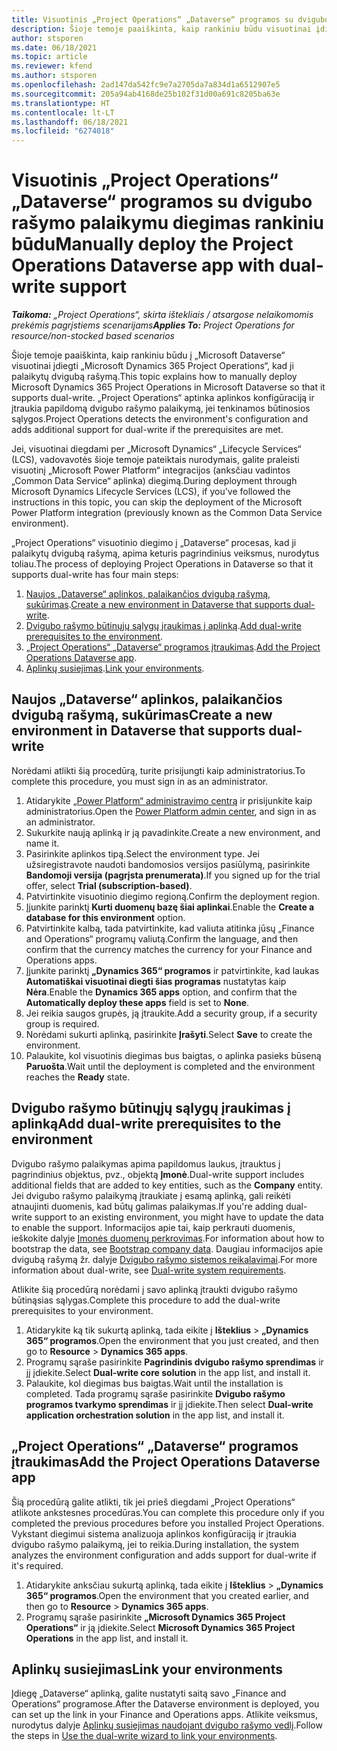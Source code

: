 ```yaml
---
title: Visuotinis „Project Operations“ „Dataverse“ programos su dvigubo rašymo palaikymu diegimas rankiniu būdu
description: Šioje temoje paaiškinta, kaip rankiniu būdu visuotinai įdiegti „Project Operations“ „Dataverse“ programą, kad ji palaikytų dvigubą rašymą.
author: stsporen
ms.date: 06/18/2021
ms.topic: article
ms.reviewer: kfend
ms.author: stsporen
ms.openlocfilehash: 2ad147da542fc9e7a2705da7a834d1a6512907e5
ms.sourcegitcommit: 205a94ab4168de25b102f31d00a691c8205ba63e
ms.translationtype: HT
ms.contentlocale: lt-LT
ms.lasthandoff: 06/18/2021
ms.locfileid: "6274018"
---
```

# <a name="manually-deploy-the-project-operations-dataverse-app-with-dual-write-support"></a><span data-ttu-id="e5b97-103">Visuotinis „Project Operations“ „Dataverse“ programos su dvigubo rašymo palaikymu diegimas rankiniu būdu</span><span class="sxs-lookup"><span data-stu-id="e5b97-103">Manually deploy the Project Operations Dataverse app with dual-write support</span></span>

<span data-ttu-id="e5b97-104">_**Taikoma:** „Project Operations“, skirta ištekliais / atsargose nelaikomomis prekėmis pagrįstiems scenarijams_</span><span class="sxs-lookup"><span data-stu-id="e5b97-104">_**Applies To:** Project Operations for resource/non-stocked based scenarios_</span></span>

<span data-ttu-id="e5b97-105">Šioje temoje paaiškinta, kaip rankiniu būdu į „Microsoft Dataverse“ visuotinai įdiegti „Microsoft Dynamics 365 Project Operations“, kad ji palaikytų dvigubą rašymą.</span><span class="sxs-lookup"><span data-stu-id="e5b97-105">This topic explains how to manually deploy Microsoft Dynamics 365 Project Operations in Microsoft Dataverse so that it supports dual-write.</span></span> <span data-ttu-id="e5b97-106">„Project Operations“ aptinka aplinkos konfigūraciją ir įtraukia papildomą dvigubo rašymo palaikymą, jei tenkinamos būtinosios sąlygos.</span><span class="sxs-lookup"><span data-stu-id="e5b97-106">Project Operations detects the environment's configuration and adds additional support for dual-write if the prerequisites are met.</span></span>

<span data-ttu-id="e5b97-107">Jei, visuotinai diegdami per „Microsoft Dynamics“ „Lifecycle Services“ (LCS), vadovavotės šioje temoje pateiktais nurodymais, galite praleisti visuotinį „Microsoft Power Platform“ integracijos (anksčiau vadintos „Common Data Service“ aplinka) diegimą.</span><span class="sxs-lookup"><span data-stu-id="e5b97-107">During deployment through Microsoft Dynamics Lifecycle Services (LCS), if you've followed the instructions in this topic, you can skip the deployment of the Microsoft Power Platform integration (previously known as the Common Data Service environment).</span></span>

<span data-ttu-id="e5b97-108">„Project Operations“ visuotinio diegimo į „Dataverse“ procesas, kad ji palaikytų dvigubą rašymą, apima keturis pagrindinius veiksmus, nurodytus toliau.</span><span class="sxs-lookup"><span data-stu-id="e5b97-108">The process of deploying Project Operations in Dataverse so that it supports dual-write has four main steps:</span></span>

1. <span data-ttu-id="e5b97-109">[Naujos „Dataverse“ aplinkos, palaikančios dvigubą rašymą, sukūrimas](#create).</span><span class="sxs-lookup"><span data-stu-id="e5b97-109">[Create a new environment in Dataverse that supports dual-write](#create).</span></span>
2. <span data-ttu-id="e5b97-110">[Dvigubo rašymo būtinųjų sąlygų įraukimas į aplinką](#prerequisites).</span><span class="sxs-lookup"><span data-stu-id="e5b97-110">[Add dual-write prerequisites to the environment](#prerequisites).</span></span>
3. <span data-ttu-id="e5b97-111">[„Project Operations“ „Dataverse“ programos įtraukimas](#dataverse).</span><span class="sxs-lookup"><span data-stu-id="e5b97-111">[Add the Project Operations Dataverse app](#dataverse).</span></span>
4. <span data-ttu-id="e5b97-112">[Aplinkų susiejimas](#link).</span><span class="sxs-lookup"><span data-stu-id="e5b97-112">[Link your environments](#link).</span></span>

## <a name="create-a-new-environment-in-dataverse-that-supports-dual-write"></a><a name="create"></a><span data-ttu-id="e5b97-113">Naujos „Dataverse“ aplinkos, palaikančios dvigubą rašymą, sukūrimas</span><span class="sxs-lookup"><span data-stu-id="e5b97-113">Create a new environment in Dataverse that supports dual-write</span></span>

<span data-ttu-id="e5b97-114">Norėdami atlikti šią procedūrą, turite prisijungti kaip administratorius.</span><span class="sxs-lookup"><span data-stu-id="e5b97-114">To complete this procedure, you must sign in as an administrator.</span></span>

1. <span data-ttu-id="e5b97-115">Atidarykite [„Power Platform“ administravimo centrą](https://admin.powerplatform.com) ir prisijunkite kaip administratorius.</span><span class="sxs-lookup"><span data-stu-id="e5b97-115">Open the [Power Platform admin center](https://admin.powerplatform.com), and sign in as an administrator.</span></span>
2. <span data-ttu-id="e5b97-116">Sukurkite naują aplinką ir ją pavadinkite.</span><span class="sxs-lookup"><span data-stu-id="e5b97-116">Create a new environment, and name it.</span></span>
3. <span data-ttu-id="e5b97-117">Pasirinkite aplinkos tipą.</span><span class="sxs-lookup"><span data-stu-id="e5b97-117">Select the environment type.</span></span> <span data-ttu-id="e5b97-118">Jei užsiregistravote naudoti bandomosios versijos pasiūlymą, pasirinkite **Bandomoji versija (pagrįsta prenumerata)**.</span><span class="sxs-lookup"><span data-stu-id="e5b97-118">If you signed up for the trial offer, select **Trial (subscription-based)**.</span></span>
4. <span data-ttu-id="e5b97-119">Patvirtinkite visuotinio diegimo regioną.</span><span class="sxs-lookup"><span data-stu-id="e5b97-119">Confirm the deployment region.</span></span>
5. <span data-ttu-id="e5b97-120">Įjunkite parinktį **Kurti duomenų bazę šiai aplinkai**.</span><span class="sxs-lookup"><span data-stu-id="e5b97-120">Enable the **Create a database for this environment** option.</span></span> 
6. <span data-ttu-id="e5b97-121">Patvirtinkite kalbą, tada patvirtinkite, kad valiuta atitinka jūsų „Finance and Operations“ programų valiutą.</span><span class="sxs-lookup"><span data-stu-id="e5b97-121">Confirm the language, and then confirm that the currency matches the currency for your Finance and Operations apps.</span></span>
7. <span data-ttu-id="e5b97-122">Įjunkite parinktį **„Dynamics 365“ programos** ir patvirtinkite, kad laukas **Automatiškai visuotinai diegti šias programas** nustatytas kaip **Nėra**.</span><span class="sxs-lookup"><span data-stu-id="e5b97-122">Enable the **Dynamics 365 apps** option, and confirm that the **Automatically deploy these apps** field is set to **None**.</span></span>
8. <span data-ttu-id="e5b97-123">Jei reikia saugos grupės, ją įtraukite.</span><span class="sxs-lookup"><span data-stu-id="e5b97-123">Add a security group, if a security group is required.</span></span>
9. <span data-ttu-id="e5b97-124">Norėdami sukurti aplinką, pasirinkite **Įrašyti**.</span><span class="sxs-lookup"><span data-stu-id="e5b97-124">Select **Save** to create the environment.</span></span>
10. <span data-ttu-id="e5b97-125">Palaukite, kol visuotinis diegimas bus baigtas, o aplinka pasieks būseną **Paruošta**.</span><span class="sxs-lookup"><span data-stu-id="e5b97-125">Wait until the deployment is completed and the environment reaches the **Ready** state.</span></span>

## <a name="add-dual-write-prerequisites-to-the-environment"></a><a name="prerequisites"></a><span data-ttu-id="e5b97-126">Dvigubo rašymo būtinųjų sąlygų įraukimas į aplinką</span><span class="sxs-lookup"><span data-stu-id="e5b97-126">Add dual-write prerequisites to the environment</span></span>

<span data-ttu-id="e5b97-127">Dvigubo rašymo palaikymas apima papildomus laukus, įtrauktus į pagrindinius objektus, pvz., objektą **Įmonė**.</span><span class="sxs-lookup"><span data-stu-id="e5b97-127">Dual-write support includes additional fields that are added to key entities, such as the **Company** entity.</span></span> <span data-ttu-id="e5b97-128">Jei dvigubo rašymo palaikymą įtraukiate į esamą aplinką, gali reikėti atnaujinti duomenis, kad būtų galimas palaikymas.</span><span class="sxs-lookup"><span data-stu-id="e5b97-128">If you're adding dual-write support to an existing environment, you might have to update the data to enable the support.</span></span> <span data-ttu-id="e5b97-129">Informacijos apie tai, kaip perkrauti duomenis, ieškokite dalyje [Įmonės duomenų perkrovimas](/dynamics365/fin-ops-core/dev-itpro/data-entities/dual-write/bootstrap-company-data).</span><span class="sxs-lookup"><span data-stu-id="e5b97-129">For information about how to bootstrap the data, see [Bootstrap company data](/dynamics365/fin-ops-core/dev-itpro/data-entities/dual-write/bootstrap-company-data).</span></span> <span data-ttu-id="e5b97-130">Daugiau informacijos apie dvigubą rašymą žr. dalyje [Dvigubo rašymo sistemos reikalavimai](/dynamics365/fin-ops-core/dev-itpro/data-entities/dual-write/dual-write-system-req).</span><span class="sxs-lookup"><span data-stu-id="e5b97-130">For more information about dual-write, see [Dual-write system requirements](/dynamics365/fin-ops-core/dev-itpro/data-entities/dual-write/dual-write-system-req).</span></span>

<span data-ttu-id="e5b97-131">Atlikite šią procedūrą norėdami į savo aplinką įtraukti dvigubo rašymo būtinąsias sąlygas.</span><span class="sxs-lookup"><span data-stu-id="e5b97-131">Complete this procedure to add the dual-write prerequisites to your environment.</span></span>

1. <span data-ttu-id="e5b97-132">Atidarykite ką tik sukurtą aplinką, tada eikite į **Išteklius** \> **„Dynamics 365“ programos**.</span><span class="sxs-lookup"><span data-stu-id="e5b97-132">Open the environment that you just created, and then go to **Resource** \> **Dynamics 365 apps**.</span></span>
2. <span data-ttu-id="e5b97-133">Programų sąraše pasirinkite **Pagrindinis dvigubo rašymo sprendimas** ir jį įdiekite.</span><span class="sxs-lookup"><span data-stu-id="e5b97-133">Select **Dual-write core solution** in the app list, and install it.</span></span>
3. <span data-ttu-id="e5b97-134">Palaukite, kol diegimas bus baigtas.</span><span class="sxs-lookup"><span data-stu-id="e5b97-134">Wait until the installation is completed.</span></span> <span data-ttu-id="e5b97-135">Tada programų sąraše pasirinkite **Dvigubo rašymo programos tvarkymo sprendimas** ir jį įdiekite.</span><span class="sxs-lookup"><span data-stu-id="e5b97-135">Then select **Dual-write application orchestration solution** in the app list, and install it.</span></span>

## <a name="add-the-project-operations-dataverse-app"></a><a name="dataverse"></a><span data-ttu-id="e5b97-136">„Project Operations“ „Dataverse“ programos įtraukimas</span><span class="sxs-lookup"><span data-stu-id="e5b97-136">Add the Project Operations Dataverse app</span></span>

<span data-ttu-id="e5b97-137">Šią procedūrą galite atlikti, tik jei prieš diegdami „Project Operations“ atlikote ankstesnes procedūras.</span><span class="sxs-lookup"><span data-stu-id="e5b97-137">You can complete this procedure only if you completed the previous procedures before you installed Project Operations.</span></span> <span data-ttu-id="e5b97-138">Vykstant diegimui sistema analizuoja aplinkos konfigūraciją ir įtraukia dvigubo rašymo palaikymą, jei to reikia.</span><span class="sxs-lookup"><span data-stu-id="e5b97-138">During installation, the system analyzes the environment configuration and adds support for dual-write if it's required.</span></span>

1. <span data-ttu-id="e5b97-139">Atidarykite anksčiau sukurtą aplinką, tada eikite į **Išteklius** \> **„Dynamics 365“ programos**.</span><span class="sxs-lookup"><span data-stu-id="e5b97-139">Open the environment that you created earlier, and then go to **Resource** \> **Dynamics 365 apps**.</span></span>
2. <span data-ttu-id="e5b97-140">Programų sąraše pasirinkite **„Microsoft Dynamics 365 Project Operations“** ir ją įdiekite.</span><span class="sxs-lookup"><span data-stu-id="e5b97-140">Select **Microsoft Dynamics 365 Project Operations** in the app list, and install it.</span></span>

## <a name="link-your-environments"></a><a name="link"></a><span data-ttu-id="e5b97-141">Aplinkų susiejimas</span><span class="sxs-lookup"><span data-stu-id="e5b97-141">Link your environments</span></span>

<span data-ttu-id="e5b97-142">Įdiegę „Dataverse“ aplinką, galite nustatyti saitą savo „Finance and Operations“ programose.</span><span class="sxs-lookup"><span data-stu-id="e5b97-142">After the Dataverse environment is deployed, you can set up the link in your Finance and Operations apps.</span></span> <span data-ttu-id="e5b97-143">Atlikite veiksmus, nurodytus dalyje [Aplinkų susiejimas naudojant dvigubo rašymo vedlį](/dynamics365/fin-ops-core/dev-itpro/data-entities/dual-write/link-your-environment).</span><span class="sxs-lookup"><span data-stu-id="e5b97-143">Follow the steps in [Use the dual-write wizard to link your environments](/dynamics365/fin-ops-core/dev-itpro/data-entities/dual-write/link-your-environment).</span></span>
